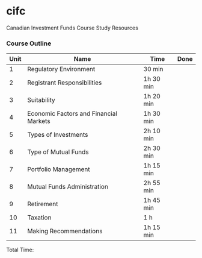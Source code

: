 # cifc
Canadian Investment Funds Course Study Resources

### Course Outline
| Unit | Name | Time | Done |
| ---- | ---- | ---- | ---- |
| 1 | Regulatory Environment | 30 min | |
| 2 | Registrant Responsibilities | 1h 30 min | |
| 3 | Suitability | 1h 20 min | |
| 4 | Economic Factors and Financial Markets | 1h 30 min | |
| 5 | Types of Investments | 2h 10 min | | 
| 6 | Type of Mutual Funds | 2h 30 min | |
| 7 | Portfolio Management | 1h 15 min | |
| 8 | Mutual Funds Administration | 2h 55 min | |
| 9 | Retirement | 1h 45 min | |
| 10 | Taxation | 1 h | |
| 11 | Making Recommendations | 1h 15 min | |
Total Time: 
